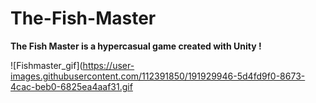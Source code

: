 # The-Fish-Master

<b>The Fish Master is a hypercasual game created with Unity ! </b> 

![Fishmaster_gif](https://user-images.githubusercontent.com/112391850/191929946-5d4fd9f0-8673-4cac-beb0-6825ea4aaf31.gif
